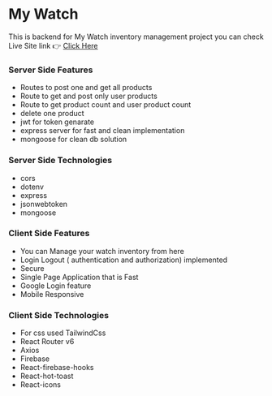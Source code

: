 # My Watch
This is backend for My Watch inventory management project you can check Live Site link 👉 [Click Here](https://watchwarehouse-225ee.web.app/)
### Server Side Features
- Routes to post one and get all products
- Route to get and post only user products
- Route to get product count and user product count
- delete one product
- jwt for token genarate
- express server for fast and clean implementation
- mongoose for clean db solution

### Server Side Technologies
- cors
- dotenv
- express
- jsonwebtoken
- mongoose

### Client Side Features
- You can Manage your watch inventory from here
- Login Logout ( authentication and authorization) implemented
- Secure
- Single Page Application that is Fast
- Google Login feature
- Mobile Responsive

### Client Side Technologies

- For css used TailwindCss
- React Router v6
- Axios
- Firebase
- React-firebase-hooks
- React-hot-toast
- React-icons


